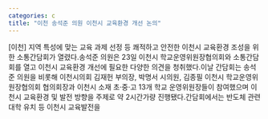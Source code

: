 ```yaml
---
categories: c
title: "이천 송석준 의원 이천시 교육환경 개선 논의"
---
```

[이천] 지역 특성에 맞는 교육 과제 선정 등 쾌적하고 안전한 이천시 교육환경 조성을 위한 소통간담회가 열렸다.송석준 의원은 23일 이천시 학교운영위원장협의회와 소통간담회를 열고 이천시 교육환경 개선에 필요한 다양한 의견을 청취했다.이날 간담회는 송석준 의원을 비롯해 이천시의회 김재헌 부의장, 박명서 시의원, 김종필 이천시 학교운영위원장협의회 협의회장과 이천시 소재 초·중·고 13개 학교 운영위원장들이 참여했으며 이천시 교육환경 및 발전 방향을 주제로 약 2시간가량 진행됐다.간담회에서는 반도체 관련 대학 유치 등 이천시 교육발전을